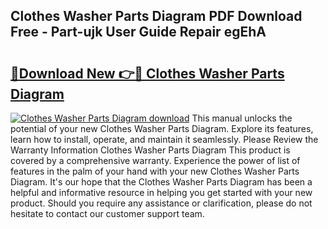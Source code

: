 ## Clothes Washer Parts Diagram PDF Download Free - Part-ujk User Guide Repair egEhA

# <h2><a href="http://dfhowg.blite.top/?on=Clothes+Washer+Parts+Diagram">🔗Download New 👉🔴 Clothes Washer Parts Diagram</a></h2>

[![Clothes Washer Parts Diagram download](https://i.imgur.com/lujVjoI.png)](http://dfhowg.blite.top/?on=Clothes+Washer+Parts+Diagram)
This manual unlocks the potential of your new Clothes Washer Parts Diagram. Explore its features, learn how to install, operate, and maintain it seamlessly. Please Review the Warranty Information Clothes Washer Parts Diagram This product is covered by a comprehensive warranty. Experience the power of list of features in the palm of your hand with your new Clothes Washer Parts Diagram. It's our hope that the Clothes Washer Parts Diagram has been a helpful and informative resource in helping you get started with your new product. Should you require any assistance or clarification, please do not hesitate to contact our customer support team.
